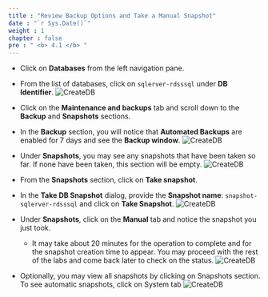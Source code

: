 ```yaml
---
title : "Review Backup Options and Take a Manual Snapshot"
date : "`r Sys.Date()`"
weight : 1
chapter : false
pre : " <b> 4.1 </b> "
---
```

- Click on **Databases** from the left navigation pane.
- From the list of databases, click on `sqlerver-rdsssql` under **DB Identifier**.
![CreateDB](/images/3-select-db.png)

- Click on the **Maintenance and backups** tab and scroll down to the **Backup** and **Snapshots** sections.
- In the **Backup** section, you will notice that **Automated Backups** are enabled for 7 days and see the **Backup window**.
![CreateDB](/images/3-backup-screen.png)

- Under **Snapshots**, you may see any snapshots that have been taken so far. If none have been taken, this section will be empty.
![CreateDB](/images/3-take-snapshot.png)

- From the **Snapshots** section, click on **Take snapshot**.
- In the **Take DB Snapshot** dialog, provide the **Snapshot name**: `snapshot-sqlerver-rdsssql` and click on **Take Snapshot**.
![CreateDB](/images/3-take-db-snapshot.png)


- Under **Snapshots**, click on the **Manual** tab and notice the snapshot you just took.
  - It may take about 20 minutes for the operation to complete and for the snapshot creation time to appear. You may proceed with the rest of the labs and come back later to check on the status.
![CreateDB](/images/3-snapshot-view.png)

- Optionally, you may view all snapshots by clicking on Snapshots section. To see automatic snapshots, click on System tab
![CreateDB](/images/3-snapshot-view2.png)
